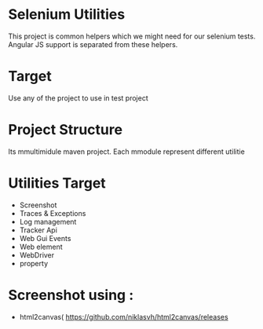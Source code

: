 # Selenium Utilities
This project is common helpers which we might need for our selenium tests. 
Angular JS support is separated from these helpers. 

# Target
Use any of the project to use in test project
# Project Structure 
Its mmultimidule maven project. 
Each mmodule represent different utilitie

# Utilities Target 
- Screenshot
- Traces & Exceptions 
- Log management 
- Tracker Api
- Web Gui Events
- Web element
- WebDriver
- property


# Screenshot using : 
- html2canvas( https://github.com/niklasvh/html2canvas/releases

